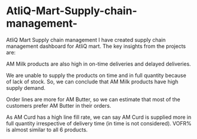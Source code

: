 # AtliQ-Mart-Supply-chain-management-
AtliQ Mart Supply chain management 
I have created supply chain management dashboard for AtliQ mart.
The key insights from the projects are:

AM Milk products are also high in on-time deliveries and delayed deliveries.

We are unable to supply the products on time and in full quantity because of lack of stock.
So, we can conclude that AM Milk products have high supply demand. 

Order lines are more for AM Butter, so we can estimate that most of the customers prefer AM Butter in their orders.

 As AM Curd has a high line fill rate, we can say AM Curd is supplied more in full quantity irrespective of delivery time (in time is not considered).
VOFR% is almost similar to all 6 products.
